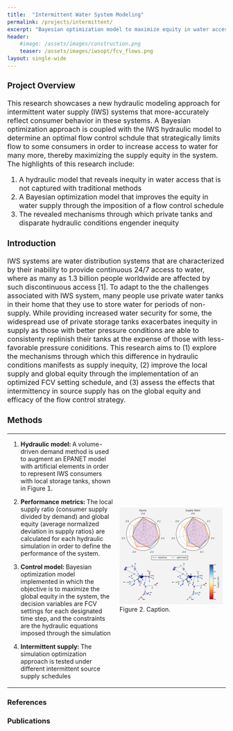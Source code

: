 ```yaml
---
title:  "Intermittent Water System Modeling"
permalink: /projects/intermittent/
excerpt: "Bayesian optimization model to maximize equity in water access for consumers"
header:
    #image: /assets/images/construction.png
    teaser: /assets/images/iwsopt/fcv_flows.png
layout: single-wide
---
```

<font size="3">
<h3 id="project-overview">Project Overview</h3>
<p>This research showcases a new hydraulic modeling approach for intermittent water supply (IWS) systems that more-accurately reflect consumer behavior in these systems. A Bayesian optimization approach is coupled with the IWS hydraulic model to determine an optimal flow control schdule that strategically limits flow to some consumers in order to increase access to water for many more, thereby maximizing the supply equity in the system. The highlights of this research include: </p>
<ol>
<li>A hydraulic model that reveals inequity in water access that is not captured with traditional methods</li>
<li>A Bayesian optimization model that improves the equity in water supply through the imposition of a flow control schedule</li>
<li>The revealed mechanisms through which private tanks and disparate hydraulic conditions engender inequity </li>
</ol>
<h3 id="introduction">Introduction</h3>
<p>IWS systems are water distribution systems that are characterized by their inability to provide continuous 24/7 access to water, where as many as 1.3 billion people worldwide are affected by such discontinuous access [1]. To adapt to the the challenges associated with IWS system, many people use private water tanks in their home that they use to store water for periods of non-supply. While providing increased water security for some, the widespread use of private storage tanks exacerbates inequity in supply as those with better pressure conditions are able to consistenty replinish their tanks at the expense of those with less-favorable pressure coniditions. This research aims to (1) explore the mechanisms through which this difference in hydraulic conditions manifests as supply inequity, (2) improve the local supply and global equity through the implementation of an optimized FCV setting schedule, and (3) assess the effects that intermittency in source supply has on the global equity and efficacy of the flow control strategy.</p>
<h3 id="methods">Methods</h3>
</font>

<table cellspacing="0" cellpadding="0">
<thead>
</thead>
<tbody>
<tr>
<td style="text-align:left" style="width:50%">
<ol>
<li><p><strong>Hydraulic model:</strong> A volume-driven demand method is used to augment an EPANET model with artificial elements in order to represent IWS consumers with local storage tanks, shown in Figure 1.</p>
</li>
<li><p><strong>Performance metrics:</strong> The local supply ratio (consumer supply divided by demand) and global equity (average normalized deviation in supply ratios) are calculated for each hydraulic simulation in order to define the performance of the system.</p>
</li>
<li><p><strong>Control model:</strong> Bayesian optimization model implemented in which the objective is to maximize the global equity in the system, the decision variables are FCV settings for each designated time step, and the constraints are the hydraulic equations imposed through the simulation </p>
</li>
<li><p><strong>Intermittent supply:</strong> The simulation optimization approach is tested under different intermittent source supply schedules</p>
</li>
</ol>


</td>
<td style="width:50%"><img src="/assets/images/iwsopt/results.png">
Figure 2. Caption. </td>
</tr>
</tbody>
</table>


<h3 id="references">References</h3>
<h3 id="publications">Publications</h3>


